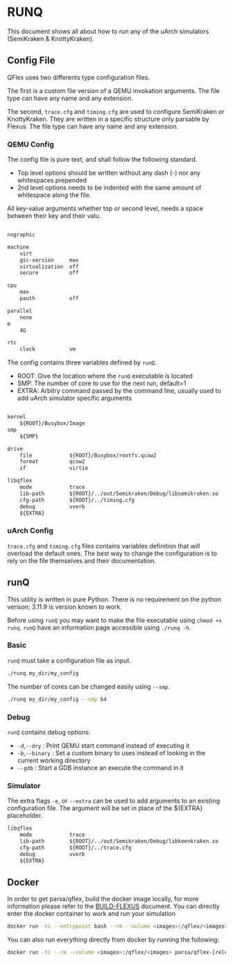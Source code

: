 RUNQ
====

This document shows all about how to run any of the uArch simulators (SemiKraken & KnottyKraken).

## Config File
QFlex uses two differents type configuration files.

The first is a custom file version of a QEMU invokation arguments. The file type can have any name and any extension.

The second, `trace.cfg` and `timing.cfg` are used to configure SemiKraken or KnottyKraken. They are written in a specific structure only parsable by Flexus. The file type can have any name and any extension.

### QEMU Config

The config file is pure text, and shall follow the following standard.
- Top level options should be written without any dash (-) nor any whitespaces prepended
- 2nd level options needs to be indented with the same amount of whitespace along the file.

All key-value arguments whether top or second level, needs a space between their key and their valu.


```txt

nographic

machine
    virt
    gic-version     max
    virtualization  off
    secure          off

cpu
    max
    pauth           off

parallel
    none
m
    4G

rtc
    clock           vm
```

The config contains three variables defined by `runQ`.
- ROOT: Give the location where the `runQ` executable is located
- SMP: The number of core to use for the next run, default=1
- EXTRA: Arbitry command passed by the command line, usually used to add uArch simulator specific arguments

```txt

kernel
    ${ROOT}/Busybox/Image
smp
    ${SMP}

drive
    file            ${ROOT}/Busybox/rootfs.qcow2
    format          qcow2
    if              virtio

libqflex
    mode            trace
    lib-path        ${ROOT}/../out/Semikraken/Debug/libsemikraken.so
    cfg-path        ${ROOT}/../timing.cfg
    debug           vverb
    ${EXTRA}
```

### uArch Config
`trace.cfg` and `timing.cfg` files contains variables definition that will overload the default ones. The best way to change the configuration is to rely on the file themselves and their documentation.

## runQ
This utility is written in pure Python. There is no requirement on the python verison; 3.11.9 is version known to work.

Before using `runQ` you may want to make the file executable using `chmod +x runq`. `runQ` have an information page accessible using `./runq -h`.

### Basic

`runQ` must take a configuration file as input.

```bash
./runq my_dir/my_config
```

The number of cores can be changed easily using `--smp`.

```bash
./runq my_dir/my_config --smp 64
```

### Debug

`runQ` contains debug options:
- `-d`,`--dry` : Print QEMU start command instead of executing it
- `-b`,`--binary` : Set a custom binary to uses instead of looking in the current working directory
- `--gdb` : Start a GDB instance an execute the command in it

### Simulator

The extra flags `-e`, or `--extra` can be used to add arguments to an existing configuration file. The argument will be set in place of the ${EXTRA} placeholder.

```txt
libqflex
    mode            trace
    lib-path        ${ROOT}/../out/Semikraken/Debug/libkeenkraken.so
    cfg-path        ${ROOT}/../trace.cfg
    debug           vverb
    ${EXTRA}
```

## Docker
In order to get parsa/qflex, build the docker image locally, for more information please refer to the [BUILD-FLEXUS](./01-BUILD-FLEXUS.md) document.
You can directly enter the docker container to work and run your simulation

```bash
docker run -ti --entrypoint bash --rm --volume <images>:/qflex/<images> parsa/qflex-[release|debug]
```

You can also run everything directly from docker by running the following:

```bash
docker run -ti --rm --volume <images>:/qflex/<images> parsa/qflex-[release|debug] [runq command|ex: ./runq images/bb]
```










